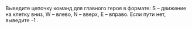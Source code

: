 Выведите цепочку команд для главного героя в формате: 
S
 – движение на клетку вниз, 
W
 – влево, 
N
 – вверх, 
E
 – вправо.
Если пути нет, выведите 
-1
.
